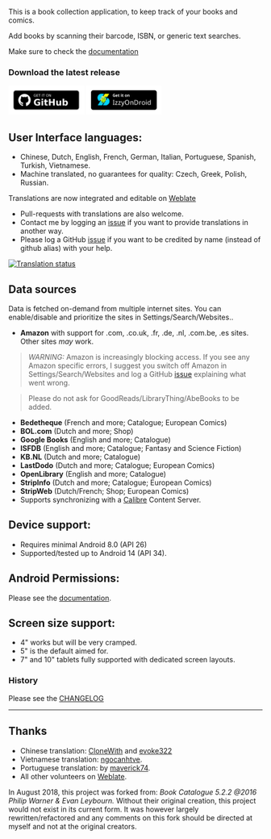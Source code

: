 <!--
  ~ @Copyright 2018-2024 HardBackNutter
  ~ @License GNU General Public License
  ~
  ~ This file is part of NeverTooManyBooks.
  ~
  ~ NeverTooManyBooks is free software: you can redistribute it and/or modify
  ~ it under the terms of the GNU General Public License as published by
  ~ the Free Software Foundation, either version 3 of the License, or
  ~ (at your option) any later version.
  ~
  ~ NeverTooManyBooks is distributed in the hope that it will be useful,
  ~ but WITHOUT ANY WARRANTY; without even the implied warranty of
  ~ MERCHANTABILITY or FITNESS FOR A PARTICULAR PURPOSE.
  ~ See the GNU General Public License for more details.
  ~
  ~ You should have received a copy of the GNU General Public License
  ~ along with NeverTooManyBooks. If not, see <http://www.gnu.org/licenses/>.
  -->

This is a book collection application, to keep track of your books and comics.

Add books by scanning their barcode, ISBN, or generic text searches.

Make sure to check the [documentation](https://github.com/tfonteyn/NeverTooManyBooks/wiki)

### Download the latest release

<a href="https://github.com/tfonteyn/NeverTooManyBooks/releases/download/v6.0.0/NeverTooManyBooks-6.0.0.apk">
<img src="metadata/en-US/images/get-it-on-github.png" alt="Get it on GitHub" style="width:150px;"/></a>

<a href="https://apt.izzysoft.de/fdroid/index/apk/com.hardbacknutter.nevertoomanybooks">
<img src="metadata/en-US/images/IzzyOnDroid.png" alt="Get it on IzzySoft" style="width:150px;"/></a>

## User Interface languages:

- Chinese, Dutch, English, French, German, Italian, Portuguese, Spanish, Turkish, Vietnamese.
- Machine translated, no guarantees for quality: Czech, Greek, Polish, Russian.

Translations are now integrated and editable
on [Weblate](https://hosted.weblate.org/engage/nevertoomanybooks/)

- Pull-requests with translations are also welcome.
- Contact me by logging an [issue](https://github.com/tfonteyn/NeverTooManyBooks/issues) if you want
  to provide translations in another way.
- Please log a GitHub [issue](https://github.com/tfonteyn/NeverTooManyBooks/issues)
  if you want to be credited by name (instead of github alias) with your help.

<a href="https://hosted.weblate.org/engage/nevertoomanybooks/">
<img src="https://hosted.weblate.org/widget/nevertoomanybooks/multi-auto.svg"
     alt="Translation status" />
</a>

## Data sources

Data is fetched on-demand from multiple internet sites.
You can enable/disable and prioritize the sites in Settings/Search/Websites..

- **Amazon** with support for .com, .co.uk, .fr, .de, .nl, .com.be, .es sites.
  Other sites *may* work.

> *WARNING:* Amazon is increasingly blocking access.
> If you see any Amazon specific errors, I suggest you switch off Amazon in
> Settings/Search/Websites and log a
> GitHub [issue](https://github.com/tfonteyn/NeverTooManyBooks/issues)
> explaining what went wrong.

> Please do not ask for GoodReads/LibraryThing/AbeBooks to be added.

- **Bedetheque** (French and more; Catalogue; European Comics)
- **BOL.com** (Dutch and more; Shop)
- **Google Books** (English and more; Catalogue)
- **ISFDB** (English and more; Catalogue; Fantasy and Science Fiction)
- **KB.NL** (Dutch and more; Catalogue)
- **LastDodo** (Dutch and more; Catalogue; European Comics)
- **OpenLibrary** (English and more; Catalogue)
- **StripInfo** (Dutch and more; Catalogue; European Comics)
- **StripWeb** (Dutch/French; Shop; European Comics)
- Supports synchronizing with a [Calibre](https://calibre-ebook.com/) Content Server.

## Device support:

- Requires minimal Android 8.0 (API 26)
- Supported/tested up to Android 14 (API 34).

## Android Permissions:

Please see
the [documentation](https://github.com/tfonteyn/NeverTooManyBooks/wiki#android-permissions).

## Screen size support:

- 4" works but will be very cramped.
- 5" is the default aimed for.
- 7" and 10" tablets fully supported with dedicated screen layouts.

### History

Please see the [CHANGELOG](/CHANGELOG.md)

---

## Thanks

- Chinese translation: [CloneWith](https://github.com/CloneWith)
  and [evoke322](https://github.com/evoke322)
- Vietnamese translation: [ngocanhtve](https://github.com/ngocanhtve).
- Portuguese translation: by [maverick74](https://github.com/maverick74).
- All other volunteers on [Weblate](https://hosted.weblate.org/engage/nevertoomanybooks/).

In August 2018, this project was forked from:
_Book Catalogue 5.2.2 @2016 Philip Warner & Evan Leybourn._
Without their original creation, this project would not exist in its current form.
It was however largely rewritten/refactored and any comments on this fork should be
directed at myself and not at the original creators.